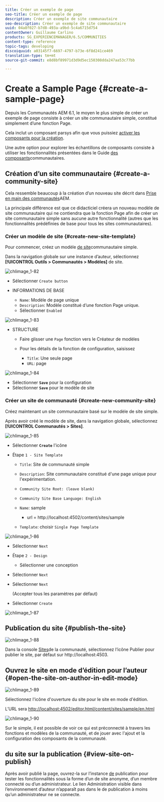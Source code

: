 ```yaml
---
title: Créer un exemple de page
seo-title: Créer un exemple de page
description: Créer un exemple de site communautaire
seo-description: Créer un exemple de site communautaire
uuid: 04a8f027-b7d8-493a-a9bd-5c4a6715d754
contentOwner: Guillaume Carlino
products: SG_EXPERIENCEMANAGER/6.5/COMMUNITIES
content-type: reference
topic-tags: developing
discoiquuid: a03145f7-6697-4797-b73e-6f8d241ce469
translation-type: tm+mt
source-git-commit: e8d8bf89971d3d9d5ec150308dda247aa53c77bb

---
```



# Create a Sample Page {#create-a-sample-page}

Depuis les Communautés AEM 6.1, le moyen le plus simple de créer un exemple de page consiste à créer un site communautaire simple, constitué simplement d’une fonction Page.

Cela inclut un composant parsys afin que vous puissiez [activer les composants pour la création](basics.md#accessing-communities-components).

Une autre option pour explorer les échantillons de composants consiste à utiliser les fonctionnalités présentées dans le Guide [des composants](components-guide.md)communautaires.

## Création d’un site communautaire {#create-a-community-site}

Cela ressemble beaucoup à la création d’un nouveau site décrit dans [Prise en main des communautés](getting-started.md)AEM.

La principale différence est que ce didacticiel créera un nouveau modèle de site communautaire qui ne contiendra que la fonction [](functions.md#page-function) Page afin de créer un site communautaire simple sans aucune autre fonctionnalité (autres que les fonctionnalités prédéfinies de base pour tous les sites communautaires).

### Créer un modèle de site {#create-new-site-template}

Pour commencer, créez un modèle [de site](sites.md)communautaire simple.

Dans la navigation globale sur une instance d’auteur, sélectionnez **[!UICONTROL Outils > Communautés > Modèles]** de site.

![chlimage_1-82](assets/chlimage_1-82.png)

* Sélectionner `Create button`
* INFORMATIONS DE BASE

   * `Name`: Modèle de page unique
   * `Description`: Modèle constitué d’une fonction Page unique.
   * Sélectionner `Enabled`

![chlimage_1-83](assets/chlimage_1-83.png)

* STRUCTURE

   * Faire glisser une `Page` fonction vers le Créateur de modèles
   * Pour les détails de la fonction de configuration, saisissez

      * `Title`: Une seule page
      * `URL`: page

![chlimage_1-84](assets/chlimage_1-84.png)

* Sélectionner **`Save`** pour la configuration
* Sélectionner **`Save`** pour le modèle de site

### Créer un site de communauté {#create-new-community-site}

Créez maintenant un site communautaire basé sur le modèle de site simple.

Après avoir créé le modèle de site, dans la navigation globale, sélectionnez **[!UICONTROL Communautés > Sites]**.

![chlimage_1-85](assets/chlimage_1-85.png)

* Sélectionner **`Create`** l&#39;icône

* Étape `1 - Site Template`

   * `Title`: Site de communauté simple
   * `Description`: Site communautaire constitué d&#39;une page unique pour l&#39;expérimentation.
   * `Community Site Root: (leave blank)`
   * `Community Site Base Language: English`
   * `Name`: sample

      * url = http://localhost:4502/content/sites/sample
   * `Template`: choisir `Single Page Template`


![chlimage_1-86](assets/chlimage_1-86.png)

* Sélectionner `Next`
* Étape `2 - Design`

   * Sélectionner une conception

* Sélectionner `Next`
* Sélectionner `Next`

   (Accepter tous les paramètres par défaut)

* Sélectionner `Create`

![chlimage_1-87](assets/chlimage_1-87.png)

## Publication du site {#publish-the-site}

![chlimage_1-88](assets/chlimage_1-88.png)

Dans la console [Sites](sites-console.md)de la communauté, sélectionnez l’icône Publier pour publier le site, par défaut sur http://localhost:4503.

## Ouvrez le site en mode d’édition pour l’auteur {#open-the-site-on-author-in-edit-mode}

![chlimage_1-89](assets/chlimage_1-89.png)

Sélectionnez l&#39;icône d&#39;ouverture du site pour  le site en mode d&#39;édition.

L’URL sera [http://localhost:4502/editor.html/content/sites/sample/en.html](http://localhost:4502/editor.html/content/sites/sample/en.html)

![chlimage_1-90](assets/chlimage_1-90.png)

Sur le simple, il est possible de voir ce qui est préconnecté à travers les fonctions et modèles de la communauté, et de jouer avec l&#39;ajout et la configuration des composants de la communauté.

## du site sur la publication {#view-site-on-publish}

Après avoir publié la page, ouvrez-la sur l’instance [de](http://localhost:4503/content/sites/sample/en.html) publication pour tester les fonctionnalités sous la forme d’un de site anonyme, d’un membre connecté ou d’un administrateur. Le lien Administration visible dans l’environnement d’auteur n’apparaît pas dans le de publication  à moins qu’un administrateur ne se connecte.
